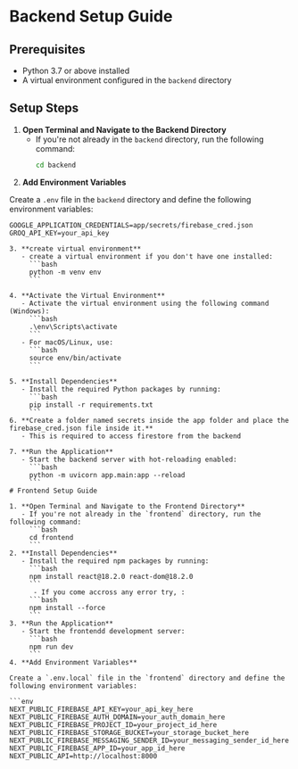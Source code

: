 # Backend Setup Guide

## Prerequisites

- Python 3.7 or above installed
- A virtual environment configured in the `backend` directory

## Setup Steps

1. **Open Terminal and Navigate to the Backend Directory**
   - If you're not already in the `backend` directory, run the following command:
     ```bash
     cd backend
     ```
2. **Add Environment Variables**

Create a `.env` file in the `backend` directory and define the following environment variables:

```env
GOOGLE_APPLICATION_CREDENTIALS=app/secrets/firebase_cred.json
GROQ_API_KEY=your_api_key

3. **create virtual environment**
   - create a virtual environment if you don't have one installed:
     ```bash
     python -m venv env
     ```

4. **Activate the Virtual Environment**
   - Activate the virtual environment using the following command (Windows):
     ```bash
     .\env\Scripts\activate
     ```
   - For macOS/Linux, use:
     ```bash
     source env/bin/activate
     ```

5. **Install Dependencies**
   - Install the required Python packages by running:
     ```bash
     pip install -r requirements.txt
     ```
6. **Create a folder named secrets inside the app folder and place the firebase_cred.json file inside it.**
   - This is required to access firestore from the backend

7. **Run the Application**
   - Start the backend server with hot-reloading enabled:
     ```bash
     python -m uvicorn app.main:app --reload
     ```
# Frontend Setup Guide

1. **Open Terminal and Navigate to the Frontend Directory**
   - If you're not already in the `frontend` directory, run the following command:
     ```bash
     cd frontend
     ```
2. **Install Dependencies**
   - Install the required npm packages by running:
     ```bash
     npm install react@18.2.0 react-dom@18.2.0
     ```
      - If you come accross any error try, :
     ```bash
     npm install --force
     ```
3. **Run the Application**
   - Start the frontendd development server:
     ```bash
     npm run dev
     ```
4. **Add Environment Variables**

Create a `.env.local` file in the `frontend` directory and define the following environment variables:

```env
NEXT_PUBLIC_FIREBASE_API_KEY=your_api_key_here
NEXT_PUBLIC_FIREBASE_AUTH_DOMAIN=your_auth_domain_here
NEXT_PUBLIC_FIREBASE_PROJECT_ID=your_project_id_here
NEXT_PUBLIC_FIREBASE_STORAGE_BUCKET=your_storage_bucket_here
NEXT_PUBLIC_FIREBASE_MESSAGING_SENDER_ID=your_messaging_sender_id_here
NEXT_PUBLIC_FIREBASE_APP_ID=your_app_id_here
NEXT_PUBLIC_API=http://localhost:8000
